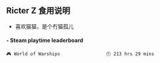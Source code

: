 ## Ricter Z 食用说明
- 喜欢猫猫，是个冇猫孤儿

<!-- steam-box start -->
#### - Steam playtime leaderboard
```text
🎮 World of Warships                 🕘 213 hrs 29 mins
```
<!-- Powered by https://github.com/YouEclipse/steam-box . -->
<!-- steam-box end -->
